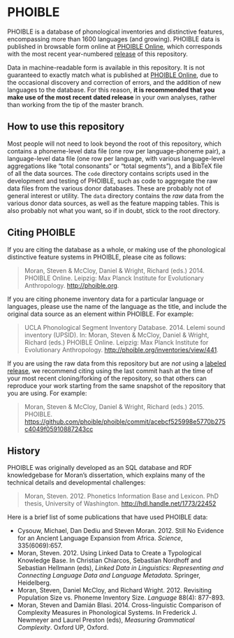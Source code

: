 # PHOIBLE
PHOIBLE is a database of phonological inventories and distinctive features, encompassing more than 1600 languages (and growing). PHOIBLE data is published in browsable form online at [PHOIBLE Online](http://phoible.org), which corresponds with the most recent year-numbered [release](https://github.com/phoible/phoible/releases) of this repository.

Data in machine-readable form is available in this repository. It is not guaranteed to exactly match what is published at [PHOIBLE Online](http://phoible.org), due to the occasional discovery and correction of errors, and the addition of new languages to the database. For this reason, **it is recommended that you make use of the most recent dated release** in your own analyses, rather than working from the tip of the master branch.

## How to use this repository
Most people will not need to look beyond the root of this repository, which contains a phoneme-level data file (one row per language-phoneme pair), a language-level data file (one row per language, with various language-level aggregations like “total consonants” or “total segments”), and a BibTeX file of all the data sources. The `code` directory contains scripts used in the development and testing of PHOIBLE, such as code to aggregate the raw data files from the various donor databases. These are probably not of general interest or utility. The `data` directory contains the *raw* data from the various donor data sources, as well as the feature mapping tables. This is also probably not what you want, so if in doubt, stick to the root directory.

## Citing PHOIBLE
If you are citing the database as a whole, or making use of the phonological distinctive feature systems in PHOIBLE, please cite as follows:
> Moran, Steven & McCloy, Daniel & Wright, Richard (eds.) 2014. PHOIBLE Online. Leipzig: Max Planck Institute for Evolutionary Anthropology. http://phoible.org.

If you are citing phoneme inventory data for a particular language or languages, please use the name of the language as the title, and include the original data source as an element within PHOIBLE. For example:
> UCLA Phonological Segment Inventory Database. 2014. Lelemi sound inventory (UPSID). In: Moran, Steven & McCloy, Daniel & Wright, Richard (eds.) PHOIBLE Online. Leipzig: Max Planck Institute for Evolutionary Anthropology. http://phoible.org/inventories/view/441.

If you are using the raw data from this repository but are *not* using a [labeled release](https://github.com/phoible/phoible/releases), we recommend citing using the last commit hash at the time of your most recent cloning/forking of the repository, so that others can reproduce your work starting from the same snapshot of the repository that you are using. For example:
> Moran, Steven & McCloy, Daniel & Wright, Richard (eds.) 2015. PHOIBLE. https://github.com/phoible/phoible/commit/acebcf525998e5770b275c4049f05910887243cc

## History
PHOIBLE was originally developed as an SQL database and RDF knowledgebase for Moran’s dissertation, which explains many of the technical details and developmental challenges:
> Moran, Steven. 2012. Phonetics Information Base and Lexicon. PhD thesis, University of Washington. http://hdl.handle.net/1773/22452

Here is a brief list of some publications that have used PHOIBLE data:
- Cysouw, Michael, Dan Dediu and Steven Moran. 2012. Still No Evidence for an Ancient Language Expansion from Africa. *Science*, 335(6069):657.
- Moran, Steven. 2012. Using Linked Data to Create a Typological Knowledge Base. In Christian Chiarcos, Sebastian Nordhoff and Sebastian Hellmann (eds), *Linked Data in Linguistics: Representing and Connecting Language Data and Language Metadata*. Springer, Heidelberg.
- Moran, Steven, Daniel McCloy, and Richard Wright. 2012. Revisiting Population Size vs. Phoneme Inventory Size. *Language* 88(4): 877-893.
- Moran, Steven and Damián Blasi. 2014. Cross-linguistic Comparison of Complexity Measures in Phonological Systems. In Frederick J. Newmeyer and Laurel Preston (eds), *Measuring Grammatical Complexity*. Oxford UP, Oxford.
